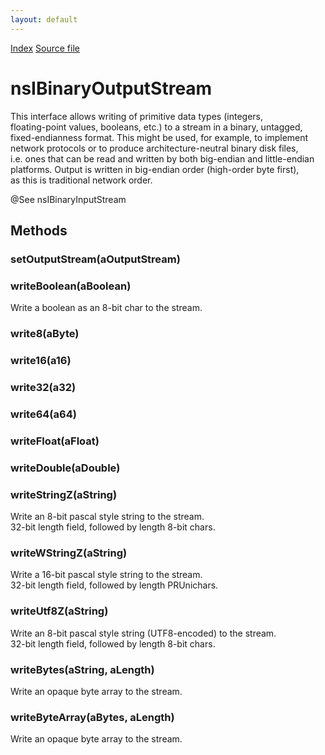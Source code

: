 ```yaml
---
layout: default
---
```

<div id='links'><a href="../index.html">Index</a>
<a href="http://dxr.mozilla.org/mozilla-central/source/xpcom/io/nsIBinaryOutputStream.idl">Source file</a>
</div>

# nsIBinaryOutputStream #
  
This interface allows writing of primitive data types (integers,  
floating-point values, booleans, etc.) to a stream in a binary, untagged,  
fixed-endianness format.  This might be used, for example, to implement  
network protocols or to produce architecture-neutral binary disk files,  
i.e. ones that can be read and written by both big-endian and little-endian  
platforms.  Output is written in big-endian order (high-order byte first),  
as this is traditional network order.  
  
@See nsIBinaryInputStream  
  

## Methods ##

### setOutputStream(aOutputStream) ###

### writeBoolean(aBoolean) ###
  
Write a boolean as an 8-bit char to the stream.  
  

### write8(aByte) ###

### write16(a16) ###

### write32(a32) ###

### write64(a64) ###

### writeFloat(aFloat) ###

### writeDouble(aDouble) ###

### writeStringZ(aString) ###
  
Write an 8-bit pascal style string to the stream.  
32-bit length field, followed by length 8-bit chars.  
  

### writeWStringZ(aString) ###
  
Write a 16-bit pascal style string to the stream.  
32-bit length field, followed by length PRUnichars.  
  

### writeUtf8Z(aString) ###
  
Write an 8-bit pascal style string (UTF8-encoded) to the stream.  
32-bit length field, followed by length 8-bit chars.  
  

### writeBytes(aString, aLength) ###
  
Write an opaque byte array to the stream.  
  

### writeByteArray(aBytes, aLength) ###
  
Write an opaque byte array to the stream.  
  

